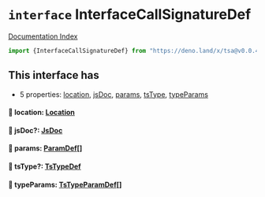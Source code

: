 # `interface` InterfaceCallSignatureDef

[Documentation Index](../README.md)

```ts
import {InterfaceCallSignatureDef} from "https://deno.land/x/tsa@v0.0.42/mod.ts"
```

## This interface has

- 5 properties:
[location](#-location-location),
[jsDoc](#-jsdoc-jsdoc),
[params](#-params-paramdef),
[tsType](#-tstype-tstypedef),
[typeParams](#-typeparams-tstypeparamdef)


#### 📄 location: [Location](../interface.Location/README.md)



#### 📄 jsDoc?: [JsDoc](../interface.JsDoc/README.md)



#### 📄 params: [ParamDef](../type.ParamDef/README.md)\[]



#### 📄 tsType?: [TsTypeDef](../type.TsTypeDef/README.md)



#### 📄 typeParams: [TsTypeParamDef](../interface.TsTypeParamDef/README.md)\[]



